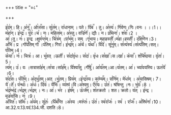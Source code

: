 +++
title = "०८"

+++


  
इ꣣द꣢म्। हि। अ꣡नु꣢꣯। ओ꣡ज꣢꣯सा। सु꣣त꣢म्। रा꣣धानाम् । पते। पि꣡ब꣢꣯ । तु। अ꣣स्य꣢। गि꣢र्वणः।गिः।वनः । ।।1।।  
म꣣हा꣢न्। इ꣡न्द्रः꣢꣯। पु꣣रः꣢।च꣣। नः। महित्व꣢म्। अ꣣स्तु। वज्रि꣡णे꣢। द्यौः। न। प्र꣣थिना꣢। श꣡वः꣢꣯।2 ।  
आ꣢।तु। नः꣢। इन्द्र ।क्षुम꣡न्त꣢म्। चि꣣त्र꣢म् ।ग्रा꣣भ꣢म्। सम् ।गृ꣣भाय। महाहस्ती꣢।म꣣हा।हस्ती꣢। द꣡क्षि꣢꣯णेन।3।  
अ꣣भि꣢। प्र ।गो꣡प꣢꣯तिम् गो꣢ ।प꣣तिम्। गिरा꣢। इ꣡न्द्र꣢꣯म्। अ꣣र्च। य꣡था꣢꣯। वि꣣दे꣢। सू꣣नु꣢म्। स꣣त्य꣡स्य꣣।स꣡त्प꣢꣯तिम्।सत्।प꣣तिम्।4।  
क꣡या꣢꣯। नः꣣। चित्रः꣢। आ। भु꣣वत् ।ऊती꣢। स꣣दा꣡वृ꣢धः। स꣣दा꣢। वृ꣣धः।स꣣खा꣢꣯।स।खा꣣। क꣡या꣢꣯। श꣡चि꣢꣯ष्ठया। वृ꣣ता꣢।5।  
त्य꣢म्। उ꣣। वः ।सत्रासा꣡ह꣢म्।स꣣त्रा।सा꣡ह꣢꣯म्। वि꣡श्वा꣢꣯सु ।गी꣣र्षु꣢। आ꣡य꣢꣯तम्।आ।य꣣तम्। आ꣢। च्या꣣वयस्यि। ऊत꣡ये꣢ ।6।  
स꣡द꣢꣯सः। प꣡ति꣢꣯म्। अ꣡द्भु꣢꣯तम्।अत् ।भु꣣तम्। प्रिय꣢म् ।इ꣡न्द्र꣢꣯स्य। का꣡म्य꣢꣯म्। स꣣नि꣢म्। मे꣣धा꣢म् । अ꣣यासिषम्। 7।  
ये꣢।ते꣣। प꣡न्थाः꣢꣯। अ꣣धः꣢। दि꣣वः꣢। ये꣡भिः꣢꣯। व्य꣢श्वं।वि।अ꣣श्वम्। ऐ꣡र꣢꣯यः। उ꣣त꣢। श्रो꣣षन्तु ।नः। भु꣡वः꣢꣯।8 ।  
भ꣣द्र꣡म्भ꣢द्रं।भ꣣द्रम्।भ꣣द्रम् । नः। आ꣢। भ꣣र । इ꣡ष꣢꣯म् । ऊ꣡र्ज꣢꣯म्। श꣣तक्रतो । शत। क्रतो। य꣢त् । इ꣣न्द्र ।मृड꣡या꣢सि। नः꣣ ।9।  
अ꣡स्ति꣢꣯। सो꣡मः꣢꣯। अ꣣य꣢म्। सु꣣तः꣢ ।पि꣡ब꣢꣯न्ति ।अ꣣स्य ।मरु꣡तः꣢। उ꣣त꣢। स्व꣣रा꣡जः꣢ । स्व꣣ । रा꣡जः꣢꣯। अ꣣श्वि꣡ना꣢।10।
आ.32.प.13.पदं.134.जी. दशति।8।  
